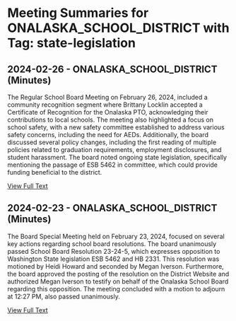 # Meeting Summaries for ONALASKA_SCHOOL_DISTRICT with Tag: state-legislation

## 2024-02-26 - ONALASKA_SCHOOL_DISTRICT (Minutes)

The Regular School Board Meeting on February 26, 2024, included a community recognition segment where Brittany Locklin accepted a Certificate of Recognition for the Onalaska PTO, acknowledging their contributions to local schools. The meeting also highlighted a focus on school safety, with a new safety committee established to address various safety concerns, including the need for AEDs. Additionally, the board discussed several policy changes, including the first reading of multiple policies related to graduation requirements, employment disclosures, and student harassment. The board noted ongoing state legislation, specifically mentioning the passage of ESB 5462 in committee, which could provide funding beneficial to the district.

[View Full Text](https://raw.githubusercontent.com/VoronoiPerspectives/WashingtonStateSchoolBoardExplorer/refs/heads/main/data/countries/usa/states/wa/counties/lewis/school_boards/onalaska_school_district/2024/2024-02-26-minutes.txt)

## 2024-02-23 - ONALASKA_SCHOOL_DISTRICT (Minutes)

The Board Special Meeting held on February 23, 2024, focused on several key actions regarding school board resolutions. The board unanimously passed School Board Resolution 23-24-5, which expresses opposition to Washington State legislation ESB 5462 and HB 2331. This resolution was motioned by Heidi Howard and seconded by Megan Iverson. Furthermore, the board approved the posting of the resolution on the District Website and authorized Megan Iverson to testify on behalf of the Onalaska School Board regarding this opposition. The meeting concluded with a motion to adjourn at 12:27 PM, also passed unanimously.

[View Full Text](https://raw.githubusercontent.com/VoronoiPerspectives/WashingtonStateSchoolBoardExplorer/refs/heads/main/data/countries/usa/states/wa/counties/lewis/school_boards/onalaska_school_district/2024/2024-02-23-minutes.txt)

